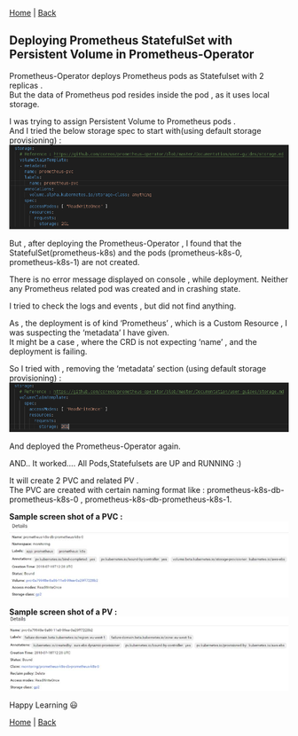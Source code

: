 [Home](https://debbiswal.github.io/Tech-BITE) \| [Back](https://debbiswal.github.io/Tech-BITE/#prometheus-operator)

## Deploying Prometheus StatefulSet with Persistent Volume in Prometheus-Operator  

Prometheus-Operator deploys Prometheus pods as Statefulset with 2 replicas .  
But the data of Prometheus pod resides inside the pod , as it uses local storage.  

I was trying to assign Persistent Volume to Prometheus pods .  
And I tried the below storage spec  to start with(using default storage provisioning) :  
![default](images/img1.png)  

But , after deploying the Prometheus-Operator , I found that the StatefulSet(prometheus-k8s) and the pods (prometheus-k8s-0, prometheus-k8s-1) are not created.  

There is no error message displayed on console , while deployment. Neither any Prometheus related pod was created and in crashing state.  

I tried to check the logs and events , but did not find anything.  

As , the deployment is of kind ‘Prometheus’ , which is a Custom Resource , I was suspecting the ‘metadata’ I have given.  
It might be a case , where the CRD is not expecting ‘name’ , and the deployment is failing.  

So I tried with , removing the ‘metadata’ section (using default storage provisioning) :  
![metadata](images/img2.png)  

And deployed the Prometheus-Operator again.  

AND.. It worked…. All  Pods,Statefulsets are UP and RUNNING :)  

It will create 2 PVC and related PV .  
The PVC are created with certain naming format like : prometheus-k8s-db-prometheus-k8s-0 , prometheus-k8s-db-prometheus-k8s-1.  

**Sample screen shot of a PVC :**  
![pvc](images/img3.png)  

**Sample screen shot of a PV :**  
![pv](images/img4.png)  

Happy Learning :smiley:  

[Home](https://debbiswal.github.io/Tech-BITE) \| [Back](https://debbiswal.github.io/Tech-BITE/#prometheus-operator)
